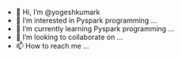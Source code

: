 - 👋 Hi, I’m @yogeshkumark
- 👀 I’m interested in Pyspark programming ...
- 🌱 I’m currently learning Pyspark programming ...
- 💞️ I’m looking to collaborate on ...
- 📫 How to reach me ...

<!---
yogeshkumark/yogeshkumark is a ✨ special ✨ repository because its `README.md` (this file) appears on your GitHub profile.
You can click the Preview link to take a look at your changes.
--->
